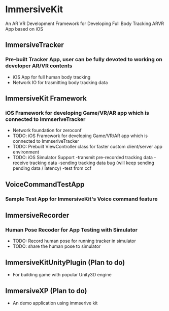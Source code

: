 # ImmersiveKit
An AR VR Development Framework for Developing Full Body Tracking ARVR App based on iOS

## ImmersiveTracker
### Pre-built Tracker App, user can be fully devoted to working on developer AR/VR contents 
- iOS App for full human body tracking
- Network IO for trasmitting body tracking data

## ImmersiveKit Framework
### iOS Framework for developing Game/VR/AR app which is connected to ImmseriveTracker
- Network foundation for zeroconf
- TODO: iOS Framework for developing Game/VR/AR app which is connected to ImmseriveTracker
- TODO: Prebuilt ViewController class for faster custom client/server app environment
- TODO: iOS Simulator Support
    -transmit pre-recorded tracking data
    -receive tracking data
    -sending tracking data bug (will keep sending pending data / latency)
    -test from ccf

## VoiceCommandTestApp
### Sample Test App for ImmersiveKit's Voice command feature

## ImmersiveRecorder
### Human Pose Recoder for App Testing with Simulator
- TODO: Record human pose for running tracker in simulator
- TODO: share the human pose to simulator

## ImmersiveKitUnityPlugin (Plan to do)
- For building game with popular Unity3D engine

## ImmersiveXP (Plan to do)
- An demo application using immserive kit
